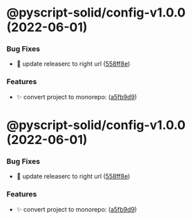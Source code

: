 # @pyscript-solid/config-v1.0.0 (2022-06-01)


### Bug Fixes

* :bug: update releaserc to right url ([558ff8e](https://github.com/SushiWaUmai/pyscript-solid/commit/558ff8ec2e65ece2e40ce4ecbde79992bd5933d2))


### Features

* :sparkles: convert project to monorepo: ([a5fb9d9](https://github.com/SushiWaUmai/pyscript-solid/commit/a5fb9d9d646cbf24fcfdbacb3f78d2ada77a19a9))

# @pyscript-solid/config-v1.0.0 (2022-06-01)


### Bug Fixes

* :bug: update releaserc to right url ([558ff8e](https://github.com/SushiWaUmai/pyscript-solid/commit/558ff8ec2e65ece2e40ce4ecbde79992bd5933d2))


### Features

* :sparkles: convert project to monorepo: ([a5fb9d9](https://github.com/SushiWaUmai/pyscript-solid/commit/a5fb9d9d646cbf24fcfdbacb3f78d2ada77a19a9))
